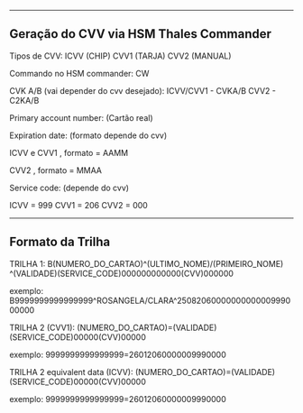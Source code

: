 --------------------------------------------
Geração do CVV via HSM Thales Commander
--------------------------------------------


Tipos de CVV: 
ICVV (CHIP) 
CVV1 (TARJA)
CVV2 (MANUAL)

Commando no HSM commander: CW

CVK A/B (vai depender do cvv desejado):
ICVV/CVV1 - CVKA/B
CVV2 - C2KA/B

Primary account number: (Cartão real)

Expiration date: (formato depende do cvv)

ICVV e CVV1 , formato = AAMM

CVV2 , formato = MMAA

Service code: (depende do cvv)

ICVV = 999
CVV1 = 206
CVV2 = 000


--------------------------------------------
Formato da Trilha
--------------------------------------------

TRILHA 1:
B(NUMERO_DO_CARTAO)^(ULTIMO_NOME)/(PRIMEIRO_NOME) ^(VALIDADE)(SERVICE_CODE)000000000000(CVV)000000

exemplo:
B9999999999999999^ROSANGELA/CLARA^2508206000000000000999000000

TRILHA 2 (CVV1):
(NUMERO_DO_CARTAO)=(VALIDADE)(SERVICE_CODE)00000(CVV)00000

exemplo:
9999999999999999=26012060000009990000

TRILHA 2 equivalent data (ICVV):
(NUMERO_DO_CARTAO)=(VALIDADE)(SERVICE_CODE)00000(CVV)00000

exemplo:
9999999999999999=26012060000009990000


